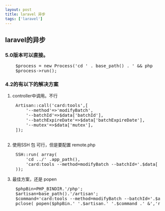 ```yaml
---
layout: post
title: laravel 异步
tags: ['laravel']
---
```


## laravel的异步

### 5.0版本可以直接。

<pre>
	$process = new Process('cd ' . base_path() . ' && php 	artisan migrate --seed');
	$process->run();
</pre>

### 4.2的有以下的解决方案

1. controller中调用。不行

<pre>
	Artisan::call('card:tools',[
    	'--method'=>'modifyBatch',
    	'--batchId'=>$data['batchId'],
    	'--batchExpireDate'=>$data['batchExpireDate'],
    	'--mutex'=>$data['mutex'],
	]);

</pre>

2. 使用SSH 包 可行，但是要配置 remote.php

<pre>
	SSH::run( array(
    	'cd ../' .app_path(),
    	'card:tools --method=modifyBatch --batchId='.$data[ 'batchId'].' --batchExpireDate='. $data['batchExpireDate']. ' --mutex='.$data[ 'mutex'],
	));
</pre>

3. 最佳方案，还是 popen

<pre>
	$phpBin=PHP_BINDIR.'/php';
	$artisan=base_path().'/artisan';
	$command='card:tools --method=modifyBatch --batchId='.$actData[ 'batchId'].' --batchExpireDate='. $actData['batchExpireDate']. ' --mutex='.$actData[ 'mutex'].'';
	pclose( popen($phpBin.' '.$artisan.' '.$command .' &','r'));
</pre>


